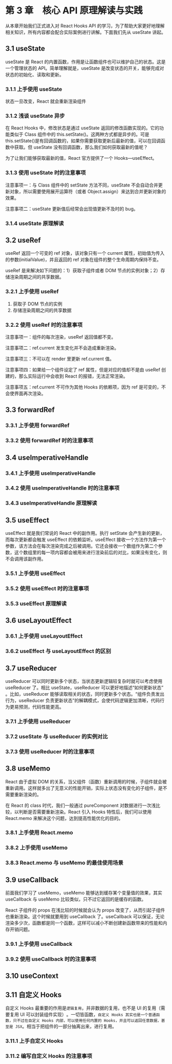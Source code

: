 # 第 3 章　核心 API 原理解读与实践

从本章开始我们正式进入对 React Hooks API 的学习，为了帮助大家更好地理解相关知识，所有内容都会配合实际案例进行讲解。下面我们先从 useState 讲起。

## 3.1 useState

useState 是 React 的内置函数，作用是让函数组件也可以维护自己的状态。这是一个管理状态的 API。简单理解就是，useState 是改变状态的开关，能够完成对状态的初始化、读取和更新。

### 3.1.1 上手使用 useState

状态一旦改变，React 就会重新渲染组件

### 3.1.2 浅谈 useState 异步

在 React Hooks 中，修改状态是通过 useState 返回的修改函数实现的。它的功能类似于 Class 组件中的 this.setState()。这两种方式都是异步的。可是 this.setState()是有回调函数的，如果你需要获取更新后最新的值，可以在回调函数中获取。但 useState 没有回调函数，那么我们如何获取最新的值呢？

为了让我们能够获取最新的值，React 官方提供了一个 Hooks—useEffect。

### 3.1.3 使用 useState 时的注意事项

注意事项一：与 Class 组件中的 setState 方法不同，useState 不会自动合并更新对象，所以需要使用展开运算符（或者 Object.assign）来达到合并更新对象的效果。

注意事项二：useState 更新值后经常会出现值更新不及时的 bug。

### 3.1.4 useState 原理解读

## 3.2 useRef

useRef 返回一个可变的 ref 对象，该对象只有一个 current 属性，初始值为传入的参数(initialValue)，并且返回的 ref 对象在组件的整个生命周期内保持不变。

useRef 是来解决如下问题的：1）获取子组件或者 DOM 节点的实例对象；2）存储渲染周期之间的共享数据。

### 3.2.1 上手使用 useRef

1. 获取子 DOM 节点的实例
2. 存储渲染周期之间的共享数据

### 3.2.2 使用 useRef 时的注意事项

注意事项一：组件的每次渲染，useRef 返回值都不变。

注意事项二：ref.current 发生变化并不会造成重新渲染。

注意事项三：不可以在 render 里更新 ref.current 值。

注意事项四：如果给一个组件设定了 ref 属性，但是对应的值却不是由 useRef 创建的，那么实际运行中会收到 React 的报错，无法正常渲染。

注意事项五：ref.current 不可作为其他 Hooks 的依赖项，因为 ref 是可变的，不会使界面再次渲染。

## 3.3 forwardRef

### 3.3.1 上手使用 forwardRef

### 3.3.2 使用 forwardRef 时的注意事项

## 3.4 useImperativeHandle

### 3.4.1 上手使用 useImperativeHandle

### 3.4.2 使用 useImperativeHandle 时的注意事项

### 3.4.3 useImperativeHandle 原理解读

## 3.5 useEffect

useEffect 就是我们常说的 React 中的副作用。执行 setState 会产生新的更新，而每次更新都会触发 useEffect 的依赖监听。useEffect 接收一个方法作为第一个参数，该方法会在每次渲染完成之后被调用。它还会接收一个数组作为第二个参数，这个数组里的每一项内容都会被用来进行渲染前后的对比，如果没有变化，则不会调用该副作用。

### 3.5.1 上手使用 useEffect

### 3.5.2 使用 useEffect 时的注意事项

### 3.5.3 useEffect 原理解读

## 3.6 useLayoutEffect

### 3.6.1 上手使用 useLayoutEffect

### 3.6.2 useEffect 与 useLayoutEffect 的区别

## 3.7 useReducer

useReducer 可以同时更新多个状态，当状态更新逻辑较复杂时就可以考虑使用 useReducer 了。相比 useState，useReducer 可以更好地描述“如何更新状态”​。比如，useReducer 能够读取相关的状态，同时更新多个状态。​“组件负责发出行为，useReducer 负责更新状态”的解耦模式，会使代码逻辑更加清晰，代码行为更易预测，代码性能更高。

### 3.7.1 上手使用 useReducer

### 3.7.2 useState 与 useReducer 的实例对比

### 3.7.3 使用 useReducer 时的注意事项

## 3.8 useMemo

React 由于虚拟 DOM 的关系，当父组件（函数）重新调用的时候，子组件就会被重新调用。这样就多出了无意义的性能开销，实际上状态没有变化的子组件，是不需要重新渲染的。

在 React 的 class 时代，我们一般通过 pureComponent 对数据进行一次浅比较，以判断是否需要重新渲染。React 引入 Hooks 特性后，我们可以使用 React.memo 来解决这个问题，达到提高性能优化的目的。

### 3.8.1 上手使用 React.memo

### 3.8.2 上手使用 useMemo

### 3.8.3 React.memo 与 useMemo 的最佳使用场景

## 3.9 useCallback

前面我们学习了 useMemo，useMemo 能够达到缓存某个变量值的效果，其实 useCallback 与 useMemo 比较类似，只不过它返回的是缓存的函数。

React 子组件的 props 在浅比较的时候就会认为 props 改变了，从而引起子组件也重新渲染。这个时候就要用到 useCallback 了。useCallback 可以保证，无论渲染多少次，函数都是同一个函数，这样可以减小不断创建新函数带来的性能和内存开销问题。

### 3.9.1 上手使用 useCallback

### 3.9.2 使用 useCallback 时的注意事项

## 3.10 useContext

## 3.11 自定义 Hooks

自定义 Hooks 最重要的作用是`逻辑复用`，并非数据的复用，也不是 UI 的复用（需要复用 UI 可以封装组件实现）​。一切皆函数，`自定义 Hooks 其实也是一个普通函数，只不过在自定义 Hooks 内部，可以使用任何内置的 Hooks，并且可以返回任意数据，甚至是 JSX`。相当于把组件的一部分抽离出来，进行复用。

### 3.11.1 上手自定义 Hooks

### 3.11.2 编写自定义 Hooks 的注意事项
